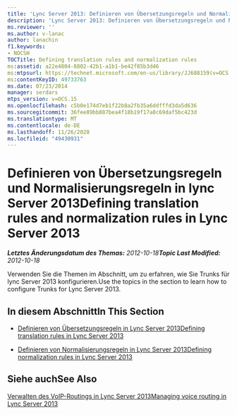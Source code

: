 ```yaml
---
title: 'Lync Server 2013: Definieren von Übersetzungsregeln und Normalisierungsregeln'
description: 'Lync Server 2013: Definieren von Übersetzungsregeln und Normalisierungsregeln'
ms.reviewer: ''
ms.author: v-lanac
author: lanachin
f1.keywords:
- NOCSH
TOCTitle: Defining translation rules and normalization rules
ms:assetid: a22e4804-8802-42b1-a1b1-be42f85b3d46
ms:mtpsurl: https://technet.microsoft.com/en-us/library/JJ688159(v=OCS.15)
ms:contentKeyID: 49733763
ms.date: 07/23/2014
manager: serdars
mtps_version: v=OCS.15
ms.openlocfilehash: c5b0e174d7eb1f22b8a2fb35a6ddfffd3da5d636
ms.sourcegitcommit: 36fee89bb887bea4f18b19f17a8c69daf5bc423d
ms.translationtype: MT
ms.contentlocale: de-DE
ms.lasthandoff: 11/26/2020
ms.locfileid: "49430931"
---
```

# <a name="defining-translation-rules-and-normalization-rules-in-lync-server-2013"></a><span data-ttu-id="2f6d1-103">Definieren von Übersetzungsregeln und Normalisierungsregeln in lync Server 2013</span><span class="sxs-lookup"><span data-stu-id="2f6d1-103">Defining translation rules and normalization rules in Lync Server 2013</span></span>

<div data-xmlns="http://www.w3.org/1999/xhtml">

<div class="topic" data-xmlns="http://www.w3.org/1999/xhtml" data-msxsl="urn:schemas-microsoft-com:xslt" data-cs="https://msdn.microsoft.com/">

<div data-asp="https://msdn2.microsoft.com/asp">



</div>

<div id="mainSection">

<div id="mainBody"><span data-ttu-id="2f6d1-104">

<span> </span></span><span class="sxs-lookup"><span data-stu-id="2f6d1-104">

<span> </span></span></span>

<span data-ttu-id="2f6d1-105">_**Letztes Änderungsdatum des Themas:** 2012-10-18_</span><span class="sxs-lookup"><span data-stu-id="2f6d1-105">_**Topic Last Modified:** 2012-10-18_</span></span>

<span data-ttu-id="2f6d1-106">Verwenden Sie die Themen im Abschnitt, um zu erfahren, wie Sie Trunks für lync Server 2013 konfigurieren.</span><span class="sxs-lookup"><span data-stu-id="2f6d1-106">Use the topics in the section to learn how to configure Trunks for Lync Server 2013.</span></span>

<div>

## <a name="in-this-section"></a><span data-ttu-id="2f6d1-107">In diesem Abschnitt</span><span class="sxs-lookup"><span data-stu-id="2f6d1-107">In This Section</span></span>

  - [<span data-ttu-id="2f6d1-108">Definieren von Übersetzungsregeln in Lync Server 2013</span><span class="sxs-lookup"><span data-stu-id="2f6d1-108">Defining translation rules in Lync Server 2013</span></span>](lync-server-2013-defining-translation-rules.md)

  - [<span data-ttu-id="2f6d1-109">Definieren von Normalisierungsregeln in Lync Server 2013</span><span class="sxs-lookup"><span data-stu-id="2f6d1-109">Defining normalization rules in Lync Server 2013</span></span>](lync-server-2013-defining-normalization-rules.md)

</div>

<div>

## <a name="see-also"></a><span data-ttu-id="2f6d1-110">Siehe auch</span><span class="sxs-lookup"><span data-stu-id="2f6d1-110">See Also</span></span>


[<span data-ttu-id="2f6d1-111">Verwalten des VoIP-Routings in Lync Server 2013</span><span class="sxs-lookup"><span data-stu-id="2f6d1-111">Managing voice routing in Lync Server 2013</span></span>](lync-server-2013-managing-voice-routing.md)  
  

<span data-ttu-id="2f6d1-112"></div>

</div>

<span> </span>

</div>

</div>

</span><span class="sxs-lookup"><span data-stu-id="2f6d1-112"></div>

</div>

<span> </span>

</div>

</div>

</span></span></div>

